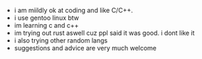 - i am miildly ok at coding and like C/C++.
- i use gentoo linux btw
- im learning c and c++
- im trying out rust aswell cuz ppl said it was good. i dont like it
- i also trying other random langs
- suggestions and advice are very much welcome

<!---
lovemearowlet/lovemearowlet is a ✨ special ✨ repository because its `README.md` (this file) appears on your GitHub profile.
You can click the Preview link to take a look at your changes.
--->
